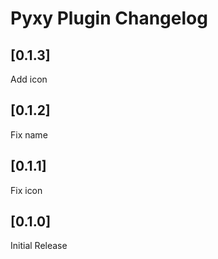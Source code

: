 <!-- Keep a Changelog guide -> https://keepachangelog.com -->
<!-- See https://github.com/JetBrains/gradle-changelog-plugin -->

# Pyxy Plugin Changelog

## [0.1.3]
Add icon

## [0.1.2]
Fix name

## [0.1.1]
Fix icon

## [0.1.0]
Initial Release
